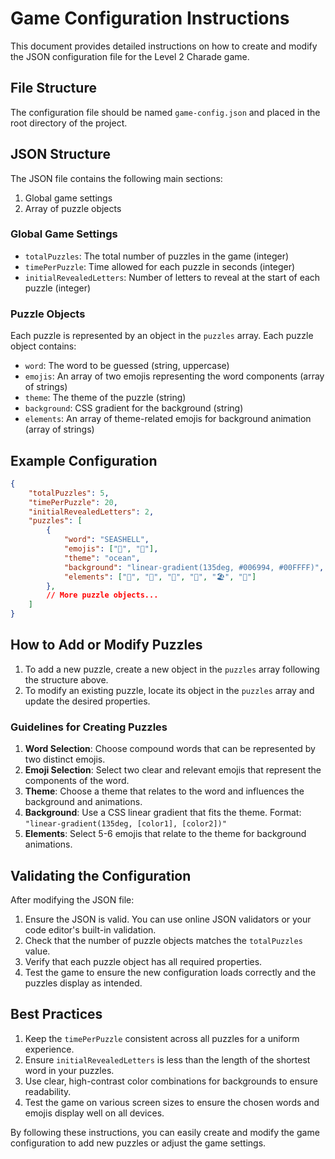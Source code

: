 # Game Configuration Instructions

This document provides detailed instructions on how to create and modify the JSON configuration file for the Level 2 Charade game.

## File Structure

The configuration file should be named `game-config.json` and placed in the root directory of the project.

## JSON Structure

The JSON file contains the following main sections:

1. Global game settings
2. Array of puzzle objects

### Global Game Settings

- `totalPuzzles`: The total number of puzzles in the game (integer)
- `timePerPuzzle`: Time allowed for each puzzle in seconds (integer)
- `initialRevealedLetters`: Number of letters to reveal at the start of each puzzle (integer)

### Puzzle Objects

Each puzzle is represented by an object in the `puzzles` array. Each puzzle object contains:

- `word`: The word to be guessed (string, uppercase)
- `emojis`: An array of two emojis representing the word components (array of strings)
- `theme`: The theme of the puzzle (string)
- `background`: CSS gradient for the background (string)
- `elements`: An array of theme-related emojis for background animation (array of strings)

## Example Configuration

```json
{
    "totalPuzzles": 5,
    "timePerPuzzle": 20,
    "initialRevealedLetters": 2,
    "puzzles": [
        {
            "word": "SEASHELL",
            "emojis": ["🌊", "🐚"],
            "theme": "ocean",
            "background": "linear-gradient(135deg, #006994, #00FFFF)",
            "elements": ["🐙", "🦀", "🐠", "🌊", "🏖️", "🐳"]
        },
        // More puzzle objects...
    ]
}
```

## How to Add or Modify Puzzles

1. To add a new puzzle, create a new object in the `puzzles` array following the structure above.
2. To modify an existing puzzle, locate its object in the `puzzles` array and update the desired properties.

### Guidelines for Creating Puzzles

1. **Word Selection**: Choose compound words that can be represented by two distinct emojis.
2. **Emoji Selection**: Select two clear and relevant emojis that represent the components of the word.
3. **Theme**: Choose a theme that relates to the word and influences the background and animations.
4. **Background**: Use a CSS linear gradient that fits the theme. Format: `"linear-gradient(135deg, [color1], [color2])"`
5. **Elements**: Select 5-6 emojis that relate to the theme for background animations.

## Validating the Configuration

After modifying the JSON file:

1. Ensure the JSON is valid. You can use online JSON validators or your code editor's built-in validation.
2. Check that the number of puzzle objects matches the `totalPuzzles` value.
3. Verify that each puzzle object has all required properties.
4. Test the game to ensure the new configuration loads correctly and the puzzles display as intended.

## Best Practices

1. Keep the `timePerPuzzle` consistent across all puzzles for a uniform experience.
2. Ensure `initialRevealedLetters` is less than the length of the shortest word in your puzzles.
3. Use clear, high-contrast color combinations for backgrounds to ensure readability.
4. Test the game on various screen sizes to ensure the chosen words and emojis display well on all devices.

By following these instructions, you can easily create and modify the game configuration to add new puzzles or adjust the game settings.
